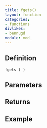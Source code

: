 ```yaml
---
title: fgets()
layout: function
categories:
- functions
divlikes:
- bennugd
module: mod_
---
```


## Definition

    fgets ( )

## Parameters

## Returns

## Example
